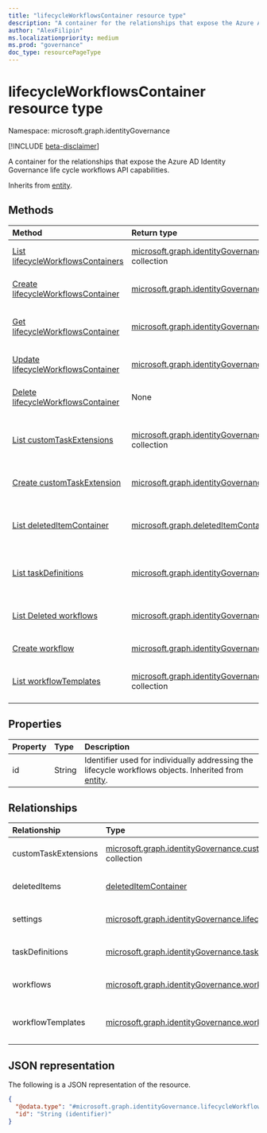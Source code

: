 ```yaml
---
title: "lifecycleWorkflowsContainer resource type"
description: "A container for the relationships that expose the Azure AD Identity Governance life cycle workflows API capabilities."
author: "AlexFilipin"
ms.localizationpriority: medium
ms.prod: "governance"
doc_type: resourcePageType
---
```


# lifecycleWorkflowsContainer resource type

Namespace: microsoft.graph.identityGovernance

[!INCLUDE [beta-disclaimer](../../includes/beta-disclaimer.md)]

A container for the relationships that expose the Azure AD Identity Governance life cycle workflows API capabilities.

Inherits from [entity](../resources/entity.md).

## Methods

|Method|Return type|Description|
|:---|:---|:---|
|[List lifecycleWorkflowsContainers](../api/identitygovernance-lifecycleworkflowscontainer-list-workflows.md)|[microsoft.graph.identityGovernance.lifecycleWorkflowsContainer](../resources/identitygovernance-lifecycleworkflowscontainer.md) collection|Get a list of the [lifecycleWorkflowsContainer](../resources/identitygovernance-lifecycleworkflowscontainer.md) objects and their properties.|
|[Create lifecycleWorkflowsContainer](../api/identitygovernance-lifecycleworkflowscontainer-post-workflows.md)|[microsoft.graph.identityGovernance.lifecycleWorkflowsContainer](../resources/identitygovernance-lifecycleworkflowscontainer.md)|Create a new [lifecycleWorkflowsContainer](../resources/identitygovernance-lifecycleworkflowscontainer.md) object.|
|[Get lifecycleWorkflowsContainer](../api/identitygovernance-workflow-get.md)|[microsoft.graph.identityGovernance.lifecycleWorkflowsContainer](../resources/identitygovernance-lifecycleworkflowscontainer.md)|Read the properties and relationships of a [lifecycleWorkflowsContainer](../resources/identitygovernance-lifecycleworkflowscontainer.md) object.|
|[Update lifecycleWorkflowsContainer](../api/identitygovernance-workflow-update.md)|[microsoft.graph.identityGovernance.lifecycleWorkflowsContainer](../resources/identitygovernance-lifecycleworkflowscontainer.md)|Update the properties of a [lifecycleWorkflowsContainer](../resources/identitygovernance-lifecycleworkflowscontainer.md) object.|
|[Delete lifecycleWorkflowsContainer](../api/identitygovernance-workflow-delete.md)|None|Deletes a [lifecycleWorkflowsContainer](../resources/identitygovernance-lifecycleworkflowscontainer.md) object.|
|[List customTaskExtensions](../api/identitygovernance-lifecycleworkflowscontainer-list-customtaskextensions.md)|[microsoft.graph.identityGovernance.customTaskExtension](../resources/identitygovernance-customtaskextension.md) collection|Get the customTaskExtension resources from the customTaskExtensions navigation property.|
|[Create customTaskExtension](../api/identitygovernance-lifecycleworkflowscontainer-post-customtaskextensions.md)|[microsoft.graph.identityGovernance.customTaskExtension](../resources/identitygovernance-customtaskextension.md)|Create a new customTaskExtension object.|
|[List deletedItemContainer](../api/identitygovernance-lifecycleworkflowscontainer-list-deleteditems.md)|[microsoft.graph.deletedItemContainer](../resources/deleteditemcontainer.md) collection|Get the deletedItemContainer resources from the deletedItems navigation property.|
|[List taskDefinitions](../api/identitygovernance-lifecycleworkflowscontainer-list-taskdefinitions.md)|[microsoft.graph.identityGovernance.taskDefinition](../resources/identitygovernance-taskdefinition.md) collection|Get the taskDefinition resources from the taskDefinitions navigation property.|
|[List Deleted workflows](../api/identitygovernance-lifecycleworkflowscontainer-list-deleteditems.md)|[microsoft.graph.identityGovernance.workflow](../resources/identitygovernance-workflow.md) collection|Get the deleted workflow resources from the workflows navigation property.|
|[Create workflow](../api/identitygovernance-lifecycleworkflowscontainer-post-workflows.md)|[microsoft.graph.identityGovernance.workflow](../resources/identitygovernance-workflow.md)|Create a new workflow object.|
|[List workflowTemplates](../api/identitygovernance-lifecycleworkflowscontainer-list-workflowtemplates.md)|[microsoft.graph.identityGovernance.workflowTemplate](../resources/identitygovernance-workflowtemplate.md) collection|Get the workflowTemplate resources from the workflowTemplates navigation property.|

## Properties

|Property|Type|Description|
|:---|:---|:---|
|id|String|Identifier used for individually addressing the lifecycle workflows objects. Inherited from [entity](../resources/entity.md).|

## Relationships

|Relationship|Type|Description|
|:---|:---|:---|
|customTaskExtensions|[microsoft.graph.identityGovernance.customTaskExtension](../resources/identitygovernance-customtaskextension.md) collection|The **customTaskExtension** instance.|
|deletedItems|[deletedItemContainer](../resources/deleteditemcontainer.md)|Deleted workflows in your lifecycle workflows instance.|
|settings|[microsoft.graph.identityGovernance.lifecycleManagementSettings](../resources/identitygovernance-lifecyclemanagementsettings.md)|The settings of the lifecycle workflows instance.|
|taskDefinitions|[microsoft.graph.identityGovernance.taskDefinition](../resources/identitygovernance-taskdefinition.md) collection|The definition of tasks within the lifecycle workflows instance.|
|workflows|[microsoft.graph.identityGovernance.workflow](../resources/identitygovernance-workflow.md) collection|The workflows in the lifecycle workflows instance.|
|workflowTemplates|[microsoft.graph.identityGovernance.workflowTemplate](../resources/identitygovernance-workflowtemplate.md) collection|The workflow templates in the lifecycle workflow instance. |

## JSON representation

The following is a JSON representation of the resource.
<!-- {
  "blockType": "resource",
  "keyProperty": "id",
  "@odata.type": "microsoft.graph.identityGovernance.lifecycleWorkflowsContainer",
  "baseType": "microsoft.graph.entity",
  "openType": false
}
-->
``` json
{
  "@odata.type": "#microsoft.graph.identityGovernance.lifecycleWorkflowsContainer",
  "id": "String (identifier)"
}
```
